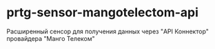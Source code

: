 # prtg-sensor-mangotelectom-api
Расширенный сенсор для получения данных через "API Коннектор" провайдера "Манго Телеком"

